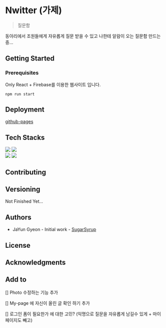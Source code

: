 # Nwitter (가제)

> 질문함

동아리에서 조원들에게 자유롭게 질문 받을 수 있고 나한테 알람이 오는 질문함 만드는 중...

## Getting Started

### Prerequisites

Only React + Firebase를 이용한 웹사이트 입니다.

```
npm run start
```

## Deployment

[github-pages](sugarsyrup.gihub.io/nwitter)

## Tech Stacks

<img src="https://img.shields.io/badge/react-FFFFFF?style=for-the-badge&logo=react&logoColor=61DAFB">
<img src="https://img.shields.io/badge/Firebase-FFCA28?style=for-the-badge&logo=Firebase&logoColor=yellow">
<br>

<img src="https://img.shields.io/badge/GitHub-181717?style=for-the-badge&logo=GitHub&logoColor=white">
<img src="https://img.shields.io/badge/GitHub-Pages-222222?style=for-the-badge&logo=GitHub-Pages&logoColor=white">
<br>

## Contributing

## Versioning

Not Finished Yet...

## Authors

- JaYun Gyeon - Initial work - [SugarSyrup](https://github.com/SugarSyrup)

## License

## Acknowledgments

## Add to

[] Photo 수정하는 기능 추가

[] My-page 에 자신이 올린 글 확인 하기 추가

[] 로그인 폼이 필요한가 에 대한 고민? (익명으로 질문을 자유롭게 남길수 있게 + 마이페이지도 빼고)
